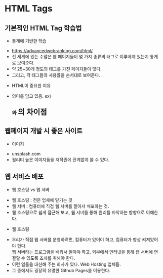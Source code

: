 # HTML Tags

## 기본적인 HTML Tag 학습법
 - 통계에 기반한 학습
  + https://advancedwebranking.com/html/
  + 전 세계에 있는 수많은 웹 페이지들이 몇 가지 종류의 태그로 이루어져 있는지 통계로 보여준다.
  + 약 25~30개 정도의 태그를 가진 페이지들이 많다.
  + 그리고, 각 태그들의 사용률을 순서대로 보여준다.
 - HTML이 중요한 이유
  + 의미를 담고 있음. ex) <h3> 와 <span style="font-size:24px"> 의 차이점

## 웹페이지 개발 시 좋은 사이트
 - 이미지
  + unsplash.com
  + 퀄리티 높은 이미지들을 저작권에 관계없이 쓸 수 있다.

## 웹 서비스 배포
 - 웹 호스팅 vs 웹 서버
  + 웹 호스팅 : 전문 업체에 맡기는 것
  + 웹 서버 : 컴퓨터에 직접 웹 서버를 깔아서 배포하는 것.
  + 웹 호스팅으로 쉽게 접근해 보고, 웹 서버를 통해 원리를 파악하는 방향으로 이해한다.
 - 웹 호스팅
  + 우리가 직접 웹 서버를 운영하려면, 컴퓨터가 있어야 하고, 컴퓨터가 항상 켜져있어야 한다.  
    웹 서버라는 프로그램을 배워서 깔아야 하고, 외부에서 인터넷을 통해 웹 서버에 연결할 수 있도록 조치를 취해야 한다. 
  + 이런 일들을 대신해 주는 회사가 있다. Web Hosting 업체들.
  + 그 중에서도 굉장히 유명한 Github Pages를 이용한다.
